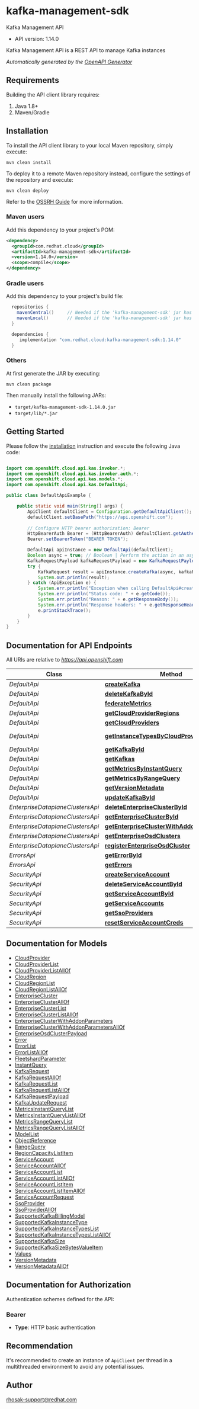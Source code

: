 # kafka-management-sdk

Kafka Management API

- API version: 1.14.0

Kafka Management API is a REST API to manage Kafka instances


*Automatically generated by the [OpenAPI Generator](https://openapi-generator.tech)*

## Requirements

Building the API client library requires:

1. Java 1.8+
2. Maven/Gradle

## Installation

To install the API client library to your local Maven repository, simply execute:

```shell
mvn clean install
```

To deploy it to a remote Maven repository instead, configure the settings of the repository and execute:

```shell
mvn clean deploy
```

Refer to the [OSSRH Guide](http://central.sonatype.org/pages/ossrh-guide.html) for more information.

### Maven users

Add this dependency to your project's POM:

```xml
<dependency>
  <groupId>com.redhat.cloud</groupId>
  <artifactId>kafka-management-sdk</artifactId>
  <version>1.14.0</version>
  <scope>compile</scope>
</dependency>
```

### Gradle users

Add this dependency to your project's build file:

```groovy
  repositories {
    mavenCentral()     // Needed if the 'kafka-management-sdk' jar has been published to maven central.
    mavenLocal()       // Needed if the 'kafka-management-sdk' jar has been published to the local maven repo.
  }

  dependencies {
     implementation "com.redhat.cloud:kafka-management-sdk:1.14.0"
  }
```

### Others

At first generate the JAR by executing:

```shell
mvn clean package
```

Then manually install the following JARs:

- `target/kafka-management-sdk-1.14.0.jar`
- `target/lib/*.jar`

## Getting Started

Please follow the [installation](#installation) instruction and execute the following Java code:

```java

import com.openshift.cloud.api.kas.invoker.*;
import com.openshift.cloud.api.kas.invoker.auth.*;
import com.openshift.cloud.api.kas.models.*;
import com.openshift.cloud.api.kas.DefaultApi;

public class DefaultApiExample {

    public static void main(String[] args) {
        ApiClient defaultClient = Configuration.getDefaultApiClient();
        defaultClient.setBasePath("https://api.openshift.com");
        
        // Configure HTTP bearer authorization: Bearer
        HttpBearerAuth Bearer = (HttpBearerAuth) defaultClient.getAuthentication("Bearer");
        Bearer.setBearerToken("BEARER TOKEN");

        DefaultApi apiInstance = new DefaultApi(defaultClient);
        Boolean async = true; // Boolean | Perform the action in an asynchronous manner
        KafkaRequestPayload kafkaRequestPayload = new KafkaRequestPayload(); // KafkaRequestPayload | Kafka data
        try {
            KafkaRequest result = apiInstance.createKafka(async, kafkaRequestPayload);
            System.out.println(result);
        } catch (ApiException e) {
            System.err.println("Exception when calling DefaultApi#createKafka");
            System.err.println("Status code: " + e.getCode());
            System.err.println("Reason: " + e.getResponseBody());
            System.err.println("Response headers: " + e.getResponseHeaders());
            e.printStackTrace();
        }
    }
}

```

## Documentation for API Endpoints

All URIs are relative to *https://api.openshift.com*

Class | Method | HTTP request | Description
------------ | ------------- | ------------- | -------------
*DefaultApi* | [**createKafka**](docs/DefaultApi.md#createKafka) | **POST** /api/kafkas_mgmt/v1/kafkas | 
*DefaultApi* | [**deleteKafkaById**](docs/DefaultApi.md#deleteKafkaById) | **DELETE** /api/kafkas_mgmt/v1/kafkas/{id} | 
*DefaultApi* | [**federateMetrics**](docs/DefaultApi.md#federateMetrics) | **GET** /api/kafkas_mgmt/v1/kafkas/{id}/metrics/federate | 
*DefaultApi* | [**getCloudProviderRegions**](docs/DefaultApi.md#getCloudProviderRegions) | **GET** /api/kafkas_mgmt/v1/cloud_providers/{id}/regions | 
*DefaultApi* | [**getCloudProviders**](docs/DefaultApi.md#getCloudProviders) | **GET** /api/kafkas_mgmt/v1/cloud_providers | 
*DefaultApi* | [**getInstanceTypesByCloudProviderAndRegion**](docs/DefaultApi.md#getInstanceTypesByCloudProviderAndRegion) | **GET** /api/kafkas_mgmt/v1/instance_types/{cloud_provider}/{cloud_region} | 
*DefaultApi* | [**getKafkaById**](docs/DefaultApi.md#getKafkaById) | **GET** /api/kafkas_mgmt/v1/kafkas/{id} | 
*DefaultApi* | [**getKafkas**](docs/DefaultApi.md#getKafkas) | **GET** /api/kafkas_mgmt/v1/kafkas | 
*DefaultApi* | [**getMetricsByInstantQuery**](docs/DefaultApi.md#getMetricsByInstantQuery) | **GET** /api/kafkas_mgmt/v1/kafkas/{id}/metrics/query | 
*DefaultApi* | [**getMetricsByRangeQuery**](docs/DefaultApi.md#getMetricsByRangeQuery) | **GET** /api/kafkas_mgmt/v1/kafkas/{id}/metrics/query_range | 
*DefaultApi* | [**getVersionMetadata**](docs/DefaultApi.md#getVersionMetadata) | **GET** /api/kafkas_mgmt/v1 | 
*DefaultApi* | [**updateKafkaById**](docs/DefaultApi.md#updateKafkaById) | **PATCH** /api/kafkas_mgmt/v1/kafkas/{id} | 
*EnterpriseDataplaneClustersApi* | [**deleteEnterpriseClusterById**](docs/EnterpriseDataplaneClustersApi.md#deleteEnterpriseClusterById) | **DELETE** /api/kafkas_mgmt/v1/clusters/{id} | 
*EnterpriseDataplaneClustersApi* | [**getEnterpriseClusterById**](docs/EnterpriseDataplaneClustersApi.md#getEnterpriseClusterById) | **GET** /api/kafkas_mgmt/v1/clusters/{id} | 
*EnterpriseDataplaneClustersApi* | [**getEnterpriseClusterWithAddonParameters**](docs/EnterpriseDataplaneClustersApi.md#getEnterpriseClusterWithAddonParameters) | **GET** /api/kafkas_mgmt/v1/clusters/{id}/addon_parameters | 
*EnterpriseDataplaneClustersApi* | [**getEnterpriseOsdClusters**](docs/EnterpriseDataplaneClustersApi.md#getEnterpriseOsdClusters) | **GET** /api/kafkas_mgmt/v1/clusters | 
*EnterpriseDataplaneClustersApi* | [**registerEnterpriseOsdCluster**](docs/EnterpriseDataplaneClustersApi.md#registerEnterpriseOsdCluster) | **POST** /api/kafkas_mgmt/v1/clusters | 
*ErrorsApi* | [**getErrorById**](docs/ErrorsApi.md#getErrorById) | **GET** /api/kafkas_mgmt/v1/errors/{id} | 
*ErrorsApi* | [**getErrors**](docs/ErrorsApi.md#getErrors) | **GET** /api/kafkas_mgmt/v1/errors | 
*SecurityApi* | [**createServiceAccount**](docs/SecurityApi.md#createServiceAccount) | **POST** /api/kafkas_mgmt/v1/service_accounts | 
*SecurityApi* | [**deleteServiceAccountById**](docs/SecurityApi.md#deleteServiceAccountById) | **DELETE** /api/kafkas_mgmt/v1/service_accounts/{id} | 
*SecurityApi* | [**getServiceAccountById**](docs/SecurityApi.md#getServiceAccountById) | **GET** /api/kafkas_mgmt/v1/service_accounts/{id} | 
*SecurityApi* | [**getServiceAccounts**](docs/SecurityApi.md#getServiceAccounts) | **GET** /api/kafkas_mgmt/v1/service_accounts | 
*SecurityApi* | [**getSsoProviders**](docs/SecurityApi.md#getSsoProviders) | **GET** /api/kafkas_mgmt/v1/sso_providers | 
*SecurityApi* | [**resetServiceAccountCreds**](docs/SecurityApi.md#resetServiceAccountCreds) | **POST** /api/kafkas_mgmt/v1/service_accounts/{id}/reset_credentials | 


## Documentation for Models

 - [CloudProvider](docs/CloudProvider.md)
 - [CloudProviderList](docs/CloudProviderList.md)
 - [CloudProviderListAllOf](docs/CloudProviderListAllOf.md)
 - [CloudRegion](docs/CloudRegion.md)
 - [CloudRegionList](docs/CloudRegionList.md)
 - [CloudRegionListAllOf](docs/CloudRegionListAllOf.md)
 - [EnterpriseCluster](docs/EnterpriseCluster.md)
 - [EnterpriseClusterAllOf](docs/EnterpriseClusterAllOf.md)
 - [EnterpriseClusterList](docs/EnterpriseClusterList.md)
 - [EnterpriseClusterListAllOf](docs/EnterpriseClusterListAllOf.md)
 - [EnterpriseClusterWithAddonParameters](docs/EnterpriseClusterWithAddonParameters.md)
 - [EnterpriseClusterWithAddonParametersAllOf](docs/EnterpriseClusterWithAddonParametersAllOf.md)
 - [EnterpriseOsdClusterPayload](docs/EnterpriseOsdClusterPayload.md)
 - [Error](docs/Error.md)
 - [ErrorList](docs/ErrorList.md)
 - [ErrorListAllOf](docs/ErrorListAllOf.md)
 - [FleetshardParameter](docs/FleetshardParameter.md)
 - [InstantQuery](docs/InstantQuery.md)
 - [KafkaRequest](docs/KafkaRequest.md)
 - [KafkaRequestAllOf](docs/KafkaRequestAllOf.md)
 - [KafkaRequestList](docs/KafkaRequestList.md)
 - [KafkaRequestListAllOf](docs/KafkaRequestListAllOf.md)
 - [KafkaRequestPayload](docs/KafkaRequestPayload.md)
 - [KafkaUpdateRequest](docs/KafkaUpdateRequest.md)
 - [MetricsInstantQueryList](docs/MetricsInstantQueryList.md)
 - [MetricsInstantQueryListAllOf](docs/MetricsInstantQueryListAllOf.md)
 - [MetricsRangeQueryList](docs/MetricsRangeQueryList.md)
 - [MetricsRangeQueryListAllOf](docs/MetricsRangeQueryListAllOf.md)
 - [ModelList](docs/ModelList.md)
 - [ObjectReference](docs/ObjectReference.md)
 - [RangeQuery](docs/RangeQuery.md)
 - [RegionCapacityListItem](docs/RegionCapacityListItem.md)
 - [ServiceAccount](docs/ServiceAccount.md)
 - [ServiceAccountAllOf](docs/ServiceAccountAllOf.md)
 - [ServiceAccountList](docs/ServiceAccountList.md)
 - [ServiceAccountListAllOf](docs/ServiceAccountListAllOf.md)
 - [ServiceAccountListItem](docs/ServiceAccountListItem.md)
 - [ServiceAccountListItemAllOf](docs/ServiceAccountListItemAllOf.md)
 - [ServiceAccountRequest](docs/ServiceAccountRequest.md)
 - [SsoProvider](docs/SsoProvider.md)
 - [SsoProviderAllOf](docs/SsoProviderAllOf.md)
 - [SupportedKafkaBillingModel](docs/SupportedKafkaBillingModel.md)
 - [SupportedKafkaInstanceType](docs/SupportedKafkaInstanceType.md)
 - [SupportedKafkaInstanceTypesList](docs/SupportedKafkaInstanceTypesList.md)
 - [SupportedKafkaInstanceTypesListAllOf](docs/SupportedKafkaInstanceTypesListAllOf.md)
 - [SupportedKafkaSize](docs/SupportedKafkaSize.md)
 - [SupportedKafkaSizeBytesValueItem](docs/SupportedKafkaSizeBytesValueItem.md)
 - [Values](docs/Values.md)
 - [VersionMetadata](docs/VersionMetadata.md)
 - [VersionMetadataAllOf](docs/VersionMetadataAllOf.md)


## Documentation for Authorization

Authentication schemes defined for the API:
### Bearer


- **Type**: HTTP basic authentication


## Recommendation

It's recommended to create an instance of `ApiClient` per thread in a multithreaded environment to avoid any potential issues.

## Author

rhosak-support@redhat.com

